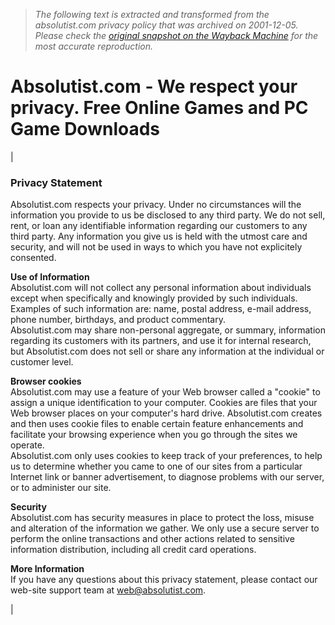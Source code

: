 > *The following text is extracted and transformed from the absolutist.com privacy policy that was archived on 2001-12-05. Please check the [original snapshot on the Wayback Machine](https://web.archive.org/web/20011205083135id_/http%3A//absolutist.com/privacy.html) for the most accurate reproduction.*

# Absolutist.com - We respect your privacy. Free Online Games and PC Game Downloads

| 

### Privacy Statement

Absolutist.com respects your privacy. Under no circumstances will the information you provide to us be disclosed to any third party. We do not sell, rent, or loan any identifiable information regarding our customers to any third party. Any information you give us is held with the utmost care and security, and will not be used in ways to which you have not explicitely consented. 

**Use of Information**  
Absolutist.com will not collect any personal information about individuals except when specifically and knowingly provided by such individuals. Examples of such information are: name, postal address, e-mail address, phone number, birthdays, and product commentary.   
Absolutist.com may share non-personal aggregate, or summary, information regarding its customers with its partners, and use it for internal research, but Absolutist.com does not sell or share any information at the individual or customer level. 

**Browser cookies**  
Absolutist.com may use a feature of your Web browser called a "cookie" to assign a unique identification to your computer. Cookies are files that your Web browser places on your computer's hard drive. Absolutist.com creates and then uses cookie files to enable certain feature enhancements and facilitate your browsing experience when you go through the sites we operate.   
Absolutist.com only uses cookies to keep track of your preferences, to help us to determine whether you came to one of our sites from a particular Internet link or banner advertisement, to diagnose problems with our server, or to administer our site. 

**Security**  
Absolutist.com has security measures in place to protect the loss, misuse and alteration of the information we gather. We only use a secure server to perform the online transactions and other actions related to sensitive information distribution, including all credit card operations. 

**More Information**  
If you have any questions about this privacy statement, please contact our web-site support team at [web@absolutist.com](mailto:web@absolutist.com). 

| 

